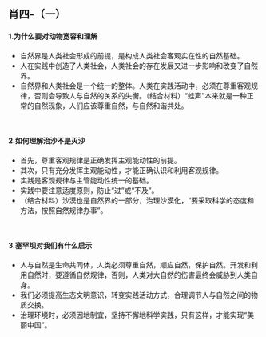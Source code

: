 ##	肖四-（一）

####	1.为什么要对动物宽容和理解

*	自然界是人类社会形成的前提，是构成人类社会客观实在性的自然基础。
*	人在实践中创造了人类社会，人类社会的存在发展又进一步影响和改变了自然界。
*	自然界和人类社会是一个统一的整体。人类在实践活动中，必须在尊重客观规律，否则会导致人与自然的关系的失衡。（结合材料）“蛙声”本来就是一种正常的自然现象，人们应该尊重自然，与自然和谐共处。

<br/>

####	2.如何理解治沙不是灭沙

*	首先，尊重客观规律是正确发挥主观能动性的前提。
*	其次，只有充分发挥主观能动性，才能正确认识和利用客观规律。
*	实践是客观规律与主管能动性统一的基础。
*	实践中要注意适度原则，防止“过”或“不及”。
*	（结合材料）沙漠也是自然界的一部分，治理沙漠化，“要采取科学的态度和方法，按照自然规律办事”。

<br/>

####	3.塞罕坝对我们有什么启示

*	人与自然是生命共同体，人类必须尊重自然，顺应自然，保护自然。开发和利用自然时，要遵循自然规律，否则，人类对大自然的伤害最终会威胁到人类自身。
*	我们必须提高生态文明意识，转变实践活动方式，合理调节人与自然之间的物质交换。
*	治理环境时，必须因地制宜，坚持不懈地科学实践，只有这样，才能实现“美丽中国”。

<br/>

